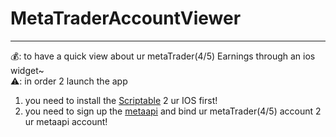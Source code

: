 # MetaTraderAccountViewer

---

💰: to have a quick view about ur metaTrader(4/5) Earnings through an ios widget~  
⚠️: in order 2 launch the app 
1. you need to install the [Scriptable]([https://scriptable.app]) 2 ur IOS first!
2. you need to sign up the [metaapi]([https://app.metaapi.cloud]) and bind ur metaTrader(4/5) account 2 ur metaapi account!

